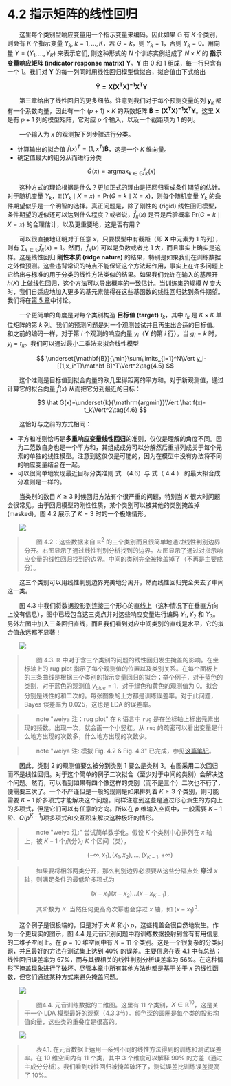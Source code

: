 # 4.2 指示矩阵的线性回归

<style>p{text-indent:2em;2}</style>

这里每个类别型响应变量用一个指示变量来编码。因此如果 $\mathbb{G}$ 有 $K$ 个类别，则会有 $K$ 个指示变量 $Y_k,\;k=1,\ldots,K$，若 $G=k$，则 $Y_k=1$，否则 $Y_k=0$。用向量 $Y=(Y_1,\ldots,Y_K)$ 来表示它们, 则这种形式的 $N$ 个训练实例组成了 $N\times K$ 的 **指示变量响应矩阵 (indicator response matrix)** $\mathbf Y$。$\mathbf Y$ 由 0 和 1 组成，每一行只含有一个 1。我们对 $\mathbf Y$ 的每一列同时用线性回归模型做拟合，拟合值由下式给出


$$
\mathbf{ \hat Y = {X(X^TX)^{-1}X^TY}} \tag{4.3}
$$

第三章给出了线性回归的更多细节。注意到我们对于每个预测变量的列 $\mathbf y_k$ 都有一个系数向量，因此有一个 $(p+1)\times K$ 的系数矩阵 $\mathbf{\hat B=(X^TX)^{-1}X^TY}$。这里 $\mathbf X$ 是有 $p+1$ 列的模型矩阵，它对应 $p$ 个输入，以及一个截距项为 1 的列。

一个输入为 $x$ 的观测按下列步骤进行分类。

- 计算输出的拟合值 $\hat f(x)^T=(1,x^T)\mathbf{\hat B}$，这是一个 $K$ 维向量。
- 确定值最大的组分从而进行分类


$$
\hat G(x)=\mathrm{argmax}_{k\in\mathbb{G}}\hat f_k(x)\tag{4.4}
$$

这种方式的理论根据是什么？更加正式的理由是把回归看成条件期望的估计。对于随机变量 $Y_k$，$\mathbb{E}(Y_k\mid X=x)=\mathrm{Pr}(G=k\mid X=x)$，则每个随机变量 $Y_k$ 的条件期望似乎是一个明智的选择。真正问题是，除了刚性的 (rigid) 线性回归模型，条件期望的近似还可以达到什么程度？或者说，$\hat f_k(x)$ 是否是后验概率 $\mathrm{Pr}(G=k\mid X=x)$ 的合理估计，以及更重要地，这是否有用？

可以很直接地证明对于任意 $x$，只要模型中有截距（即 $\mathbf X$ 中元素为 1 的列），则有 $\sum_{k\in\mathbb{G}}\hat f_k(x)=1$。然而，$\hat f_k(x)$ 可以是负数或者比 1 大，而且事实上确实是这样。这是线性回归 **刚性本质 (ridge nature)** 的结果，特别是如果我们在训练数据之外做预测。这些违背常识的特点不能保证这个方法起作用，事实上在许多问题上它给出与标准的用于分类的线性方法类似的结果。如果我们允许在输入的基展开 $h(X)$ 上做线性回归，这个方法可以导出概率的一致估计。当训练集的规模 $N$ 变大时，我们自适应地加入更多的基元素使得在这些基函数的线性回归达到条件期望。我们将在[第 5 章](/05-Basis-Expansions-and-Regularization/5.1-Introduction/index.html)中讨论。

一个更简单的角度是对每个类别构造 **目标值 (target)** $t_k$，其中 $t_k$ 是 $K\times K$ 单位矩阵的第 $k$ 列。我们的预测问题是对一个观测尝试并且再生出合适的目标值。和之前的编码一样，对于第 $i$ 个观测的响应向量 $y_i$（$\mathbf Y$ 的第 $i$ 行），当 $g_i=k$ 时，$y_i=t_k$。我们可以通过最小二乘法来拟合线性模型


$$
\underset{\mathbf{B}}{\min}\sum\limits_{i=1}^N\Vert y_i-[(1,x_i^T)\mathbf B]^T\Vert^2\tag{4.5}
$$

这个准则是目标值到拟合向量的欧几里得距离的平方和。对于新观测值，通过计算它的拟合向量 $\hat f(x)$ 从而把它分到最近的目标：


$$
\hat G(x)=\underset{k}{\mathrm{argmin}}\Vert \hat f(x)-t_k\Vert^2\tag{4.6}
$$

这恰好与之前的方式相同：

- 平方和准则恰巧是**多重响应变量线性回归**的准则，仅仅是理解的角度不同。因为二范数自身也是一个平方和，其组成成分可以分解然后重排列成关于每个元素的单独的线性模型。注意到这仅仅是可能的，因为在模型中没有办法将不同的响应变量结合在一起。
- 可以很简单地发现最近目标分类准则 式 （4.6）与 式（ 4.4 ） 的最大拟合成分准则是一样的。

<!--
，但是需要要求拟合值的和为 1。
-->


当类别的数目 $K\ge 3$ 时候回归方法有个很严重的问题，特别当 $K$ 很大时问题会很常见。由于回归模型的刚性性质，某个类别可以被其他的类别掩盖掉 (masked)。图 4.2 展示了 $K=3$ 时的一个极端情形。

![](../img/04/fig4.2.png)

> 图 4.2：这些数据来自 $\mathbb{R}^2$ 的三个类别而且很简单地通过线性判别边界分开。右图显示了通过线性判别分析找到的边界。左图显示了通过对指示响应变量的线性回归找到的边界。中间的类别完全被掩盖掉了（不再是主要成分）。


这三个类别可以用线性判别边界完美地分离开，然而线性回归完全失去了中间这一类。

图 4.3 中我们将数据投影到连接三个形心的直线上（这种情况下在垂直方向上没有信息），图中已经包含这三类点并对这些响应变量进行编码 $Y_1,Y_2$ 和 $Y_3$。另外左图中加入三条回归直线，而且我们看到对应中间类别的直线是水平，它的拟合值永远都不显著！

![](../img/04/fig4.3.png)

> 图 4.3. $\mathbb{R}$ 中对于含三个类别的问题的线性回归发生掩盖的影响。在坐标轴上的 rug plot 指示了每个观测值的位置以及类别关系。在每个面板上的三条曲线是根据三个类别的指示变量回归的拟合；举个例子，对于蓝色的类别，对于蓝色的观测值 $y_{blue}=1$，对于绿色和黄色的观测值为 0。拟合分别是线性的和二次的。每张图象的上方都是训练误差率。对于此问题，Bayes 误差率为 0.025，这也是 LDA 的误差率。

> note "weiya 注：rug plot"
    在 `R` 语言中 `rug` 是在坐标轴上标出元素出现的频数。出现一次，就会画一个小竖杠。从 `rug` 的疏密可以看出变量是什么地方出现的次数多，什么地方出现的次数少。

> note "weiya 注: 模拟 Fig. 4.2 & Fig. 4.3"
    已完成，参见[这篇笔记](../notes/LDA/sim-4-3/index.html)。

因此，类别 2 的观测值要么被分到类别 1 要么是类别 3。右图采用二次回归而不是线性回归。对于这个简单的例子二次拟合（至少对于中间的类别）会解决这个问题。然而，可以看到如果有四个像这样的类别（而不是三个）二次也不行了，便需要三次了。一个不严谨但是一般的规则是如果排列着 $K\ge 3$ 个类别，则可能需要 $K-1$ 阶多项式才能解决这个问题。同样注意到这些是通过形心派生的方向上的多项式，但是它们可以有任意的方向。所以在 $p$ 维输入空间中，一般需要 $K-1$ 阶、$O(p^{K-1})$项多项式和交互积来解决这种极坏的情形。

> note "weiya 注:"
    尝试简单数学化。假设 $K$ 个类别中心排列在 $x$ 轴上，被 $K-1$ 个点分为 $K$ 个区间（类），
>    
>$$
(-\infty, x_1), (x_1,x_2),\ldots, (x_{K-1},+\infty)   
>$$

> 如果要将相邻两类分开，那么判别边界必须要从这些分隔点处 **穿过** $x$ 轴，则满足条件的最低阶多项式为
>   
>$$
(x-x_1)(x-x_2)\ldots (x-x_{K-1})\,,    
>$$
>
>其阶数为 $K$. 当然任何更高奇次幂也会穿过 $x$ 轴，如 $(x-x_1)^3$.

这个例子是很极端的，但是对于大 $K$ 和小 $p$，这些掩盖会很自然地发生。作为一个更现实的图示，图 4.4 是元音识别问题中将训练数据投射到含有有用信息的二维子空间上。在 $p=10$ 维空间中有 $K=11$ 个类别。这是一个很复杂的分类问题，并且最好的方法在测试集上达到 40% 的误差。主要信息在表 4.1 中有总结；线性回归误差率为 67%，而与其很相关的线性判别分析误差率为 56%。在这种情形下掩盖现象进行了破坏。尽管本章中所有其他方法也都是基于关于 $x$ 的线性函数，但它们通过某种方式来避免掩盖问题。

![](../img/04/fig4.4.png)

> 图4.4. 元音训练数据的二维图。这里有 11 个类别，$X\in \mathbb{R}^{10}$，这是关于一个 LDA 模型最好的观察（4.3.3节）。颜色深的圆圈是每个类的投影均值向量，这些类的重叠度是很高的。

![](../img/04/tab4.1.png)

> 表4.1. 在元音数据上运用一系列不同的线性方法得到的训练和测试误差率。在 10 维空间内有 11 个类，其中 3 个维度可以解释 90% 的方差（通过主成分分析）。我们看到线性回归被掩盖破坏了，测试误差比训练误差提高了 10%。
